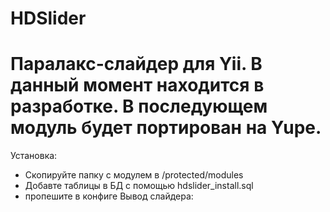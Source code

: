 HDSlider
 ========
 Паралакс-слайдер для Yii.
 В данный момент находится в разработке.
 В последующем модуль будет портирован на Yupe.
 ========
 Установка:
  - Скопируйте папку с модулем в /protected/modules
  - Добавте таблицы в БД с помощью hdslider_install.sql
  - пропешите в конфиге
  Вывод слайдера:
